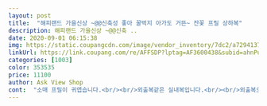 ```yaml
---
layout: post 
title:  "해피랜드 가을신상 ~@@신축성 좋아 꿀벅지 아가도 거뜬~ 잔꽃 프릴 상하복" 
description: 해피랜드 가을신상 ~@@신축 ..
date: 2020-09-01 06:15:38 
img: https://static.coupangcdn.com/image/vendor_inventory/7dc2/a7294137e3f274cd8cf43bbee93c4f6645b422bb410fe777405a44e400d5.jpg 
linkUrl: https://link.coupang.com/re/AFFSDP?lptag=AF3600438&subid=ahnPublicAsk&pageKey=259102282&itemId=811852490&vendorItemId=70991788931&traceid=V0-113-56b6c79202487c8d 
categories: [1003] 
color: 353535 
price: 11100 
author: Ask View Shop 
cont:  "소매 프릴이 귀엽습니다.<br/><br/>외출복같은 실내복입니다.<br/><br/>외출복으로 손색없을 실내복이에요.<br/><br/>피부에 매끄러운 재질은 아니에요.<br/><br/>" 
---
```

